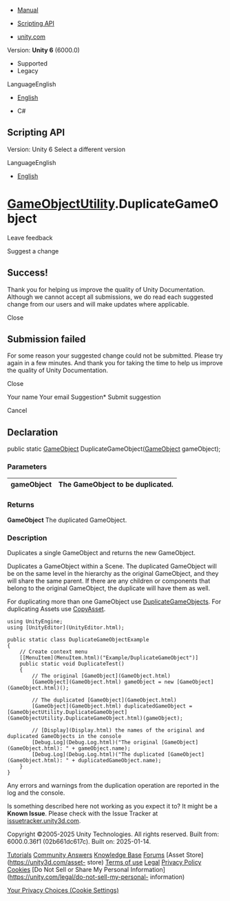 [ ]()

  * [Manual](../Manual/index.html)
  * [Scripting API](../ScriptReference/index.html)

  * [unity.com](https://unity.com/)

Version: **Unity 6** (6000.0)

  * Supported
  * Legacy

LanguageEnglish

  * [English]()

  * C#

[ ](https://docs.unity3d.com)

## Scripting API

Version: Unity 6 Select a different version

LanguageEnglish

  * [English]()

#  [GameObjectUtility](GameObjectUtility.html).DuplicateGameObject

Leave feedback

Suggest a change

## Success!

Thank you for helping us improve the quality of Unity Documentation. Although
we cannot accept all submissions, we do read each suggested change from our
users and will make updates where applicable.

Close

## Submission failed

For some reason your suggested change could not be submitted. Please <a>try
again</a> in a few minutes. And thank you for taking the time to help us
improve the quality of Unity Documentation.

Close

Your name Your email Suggestion* Submit suggestion

Cancel

[ ]()

## Declaration

public static [GameObject](GameObject.html)
DuplicateGameObject([GameObject](GameObject.html) gameObject);

### Parameters

gameObject | The GameObject to be duplicated.  
---|---  
  
### Returns

**GameObject** The duplicated GameObject.

### Description

Duplicates a single GameObject and returns the new GameObject.

Duplicates a GameObject within a Scene. The duplicated GameObject will be on
the same level in the hierarchy as the original GameObject, and they will
share the same parent. If there are any children or components that belong to
the original GameObject, the duplicate will have them as well.  
  
For duplicating more than one GameObject use
[DuplicateGameObjects](GameObjectUtility.DuplicateGameObjects.html). For
duplicating Assets use [CopyAsset](GameObjectUtility.CopyAsset.html).

    
    
    using UnityEngine;
    using [UnityEditor](UnityEditor.html);  
      
    public static class DuplicateGameObjectExample
    {
        // Create context menu
        [[MenuItem](MenuItem.html)("Example/DuplicateGameObject")]
        public static void DuplicateTest()
        {
            // The original [GameObject](GameObject.html)
            [GameObject](GameObject.html) gameObject = new [GameObject](GameObject.html)();  
      
            // The duplicated [GameObject](GameObject.html)
            [GameObject](GameObject.html) duplicatedGameObject = [GameObjectUtility.DuplicateGameObject](GameObjectUtility.DuplicateGameObject.html)(gameObject);  
      
            // [Display](Display.html) the names of the original and duplicated GameObjects in the console
            [Debug.Log](Debug.Log.html)("The original [GameObject](GameObject.html): " + gameObject.name);
            [Debug.Log](Debug.Log.html)("The duplicated [GameObject](GameObject.html): " + duplicatedGameObject.name);
        }
    }
    

Any errors and warnings from the duplication operation are reported in the log
and the console.

Is something described here not working as you expect it to? It might be a
**Known Issue**. Please check with the Issue Tracker at
[issuetracker.unity3d.com](https://issuetracker.unity3d.com).

Copyright ©2005-2025 Unity Technologies. All rights reserved. Built from:
6000.0.36f1 (02b661dc617c). Built on: 2025-01-14.

[Tutorials](https://unity3d.com/learn) [Community
Answers](https://answers.unity3d.com) [Knowledge
Base](https://support.unity3d.com/hc/en-us)
[Forums](https://forum.unity3d.com) [Asset Store](https://unity3d.com/asset-
store) [Terms of use](https://docs.unity3d.com/Manual/TermsOfUse.html)
[Legal](https://unity.com/legal) [Privacy
Policy](https://unity.com/legal/privacy-policy)
[Cookies](https://unity.com/legal/cookie-policy) [Do Not Sell or Share My
Personal Information](https://unity.com/legal/do-not-sell-my-personal-
information)

[Your Privacy Choices (Cookie Settings)](javascript:void\(0\);)

